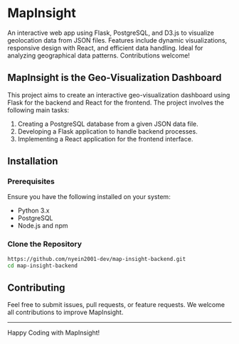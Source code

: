 # MapInsight
An interactive web app using Flask, PostgreSQL, and D3.js to visualize geolocation data from JSON files. Features include dynamic visualizations, responsive design with React, and efficient data handling. Ideal for analyzing geographical data patterns. Contributions welcome!

## MapInsight is the Geo-Visualization Dashboard

This project aims to create an interactive geo-visualization dashboard using Flask for the backend and React for the frontend. The project involves the following main tasks:
1. Creating a PostgreSQL database from a given JSON data file.
2. Developing a Flask application to handle backend processes.
3. Implementing a React application for the frontend interface.

## Installation

### Prerequisites

Ensure you have the following installed on your system:
- Python 3.x
- PostgreSQL
- Node.js and npm

### Clone the Repository

```bash
https://github.com/nyein2001-dev/map-insight-backend.git
cd map-insight-backend
```

## Contributing

Feel free to submit issues, pull requests, or feature requests. We welcome all contributions to improve MapInsight.

---

Happy Coding with MapInsight!
